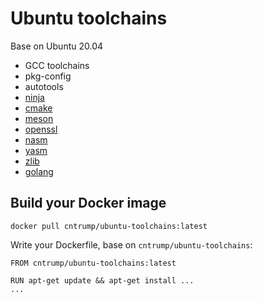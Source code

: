 # Ubuntu toolchains

Base on Ubuntu 20.04

- GCC toolchains
- pkg-config
- autotools
- [ninja](https://ninja-build.org)
- [cmake](https://cmake.org)
- [meson](https://mesonbuild.com)
- [openssl](https://www.openssl.org)
- [nasm](https://nasm.us/)
- [yasm](https://yasm.tortall.net/)
- [zlib](https://www.zlib.net)
- [golang](https://golang.org)

## Build your Docker image

`docker pull cntrump/ubuntu-toolchains:latest`

Write your Dockerfile, base on `cntrump/ubuntu-toolchains`:

```docker
FROM cntrump/ubuntu-toolchains:latest

RUN apt-get update && apt-get install ...
...
```
